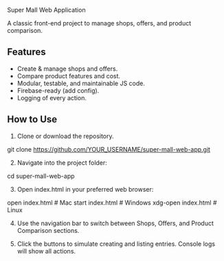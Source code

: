 Super Mall Web Application

A classic front-end project to manage shops, offers, and product comparison.

##  Features
- Create & manage shops and offers.
- Compare product features and cost.
- Modular, testable, and maintainable JS code.
- Firebase-ready (add config).
- Logging of every action.

##  How to Use

1. Clone or download the repository.

git clone https://github.com/YOUR_USERNAME/super-mall-web-app.git

2. Navigate into the project folder:

cd super-mall-web-app

3. Open index.html in your preferred web browser:

open index.html       # Mac
start index.html      # Windows
xdg-open index.html   # Linux

4. Use the navigation bar to switch between Shops, Offers, and Product Comparison sections.

5. Click the buttons to simulate creating and listing entries. Console logs will show  all actions.